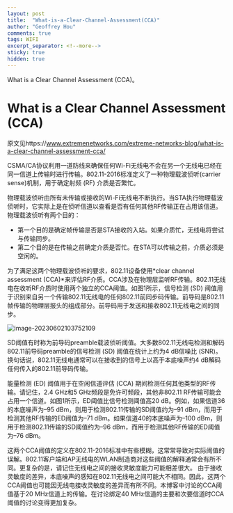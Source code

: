 ```yaml
---
layout: post
title:  "What-is-a-Clear-Channel-Assessment(CCA)"
author: "Geoffrey Hou"
comments: true
tags: WIFI
excerpt_separator: <!--more-->
sticky: true
hidden: true
---
```


<head>
    <script src="https://cdn.mathjax.org/mathjax/latest/MathJax.js?config=TeX-AMS-MML_HTMLorMML" type="text/javascript"></script>
    <script type="text/x-mathjax-config">
        MathJax.Hub.Config({
            tex2jax: {
            skipTags: ['script', 'noscript', 'style', 'textarea', 'pre'],
            inlineMath: [['$','$']]
            }
        });
    </script>
</head>

What is a Clear Channel Assessment (CCA)。<!--more-->

# What is a Clear Channel Assessment (CCA)

原文见https://www.extremenetworks.com/extreme-networks-blog/what-is-a-clear-channel-assessment-cca/

CSMA/CA协议利用一道防线来确保任何Wi-Fi无线电不会在另一个无线电已经在同一信道上传输时进行传输。802.11-2016标准定义了一种物理载波侦听(carrier sense)机制，用于确定射频 (RF) 介质是否繁忙。

物理载波侦听由所有未传输或接收的Wi-Fi无线电不断执行。当STA执行物理载波侦听时，它实际上是在侦听信道以查看是否有任何其他RF传输正在占用该信道。 物理载波侦听有两个目的：

- 第一个目的是确定帧传输是否是STA接收的入站。如果介质忙，无线电将尝试与传输同步。
- 第二个目的是在传输之前确定介质是否忙。在STA可以传输之前，介质必须是空闲的。

为了满足这两个物理载波侦听的要求，802.11设备使用*clear channel assessment (CCA)*来评估RF介质。CCA涉及在物理层监听RF传输。802.11无线电在收听RF介质时使用两个独立的CCA阈值。如图1所示，信号检测 (SD) 阈值用于识别来自另一个传输802.11无线电的任何802.11前同步码传输。前导码是802.11帧传输的物理层报头的组成部分。前导码用于发送和接收802.11无线电之间的同步。

![image-20230602103752109](https://github.com/geoffreyhou/geoffreyhou.github.io/assets/115327603/a664f4ee-01ea-48c7-a36a-84b685fd5ac7)



SD阈值有时称为前导码preamble载波侦听阈值。大多数802.11无线电检测和解码802.11前导码preamble的信号检测 (SD) 阈值在统计上约为4 dB信噪比 (SNR)。换句话说，802.11无线电通常可以在接收到的信号上以高于本底噪声约4 dB解码任何传入的802.11前导码传输。

能量检测 (ED) 阈值用于在空闲信道评估 (CCA) 期间检测任何其他类型的RF传输。请记住，2.4 GHz和5 GHz频段是免许可频段，其他非802.11 RF传输可能会占用一个信道。如图1所示，ED阈值比信号检测阈值高20 dB。例如，如果信道36的本底噪声为–95 dBm，则用于检测802.11传输的SD阈值约为–91 dBm，而用于检测其他RF传输的ED阈值为–71 dBm。如果信道40的本底噪声为–100 dBm，则用于检测802.11传输的SD阈值约为–96 dBm，而用于检测其他RF传输的ED阈值为–76 dBm。

这两个CCA阈值的定义在802.11-2016标准中有些模糊，这常常导致对实际阈值的误解。802.11客户端和AP无线电的WLAN制造商对这些阈值的解释通常会有所不同。更复杂的是，请记住无线电之间的接收灵敏度能力可能相差很大。 由于接收灵敏度的差异，本底噪声的感知在802.11无线电之间可能大不相同。因此，这两个CCA阈值也可能因无线电接收灵敏度的差异而有所不同。本博客中讨论的CCA阈值基于20 MHz信道上的传输。在讨论绑定40 MHz信道的主要和次要信道时CCA阈值的讨论变得更加复杂。
